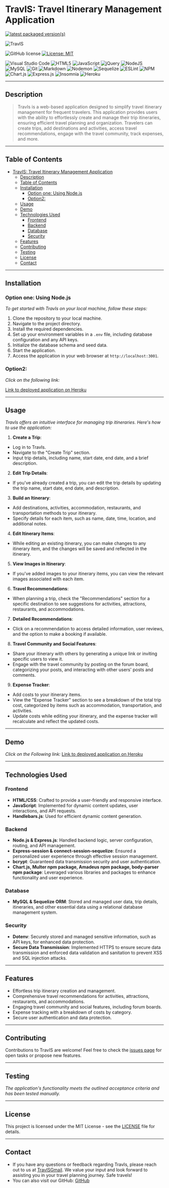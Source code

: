 # TravIS: Travel Itinerary Management Application
[![latest packaged version(s)](https://repology.org/badge/latest-versions/r:bcrypt.svg)](https://repology.org/project/r:bcrypt/versions)

![TravIS](./public/images/TravIs-Logos/android-chrome-192x192.png)

![GitHub license](https://img.shields.io/badge/license-MIT-blue.svg)
[![License: MIT](https://img.shields.io/badge/License-MIT-yellow.svg)](https://opensource.org/licenses/MIT)

![Visual Studio Code](https://img.shields.io/badge/Visual%20Studio%20Code-0078d7.svg?style=for-the-badge&logo=visual-studio-code&logoColor=white)
![HTML5](https://img.shields.io/badge/html5-%23E34F26.svg?style=for-the-badge&logo=html5&logoColor=white)
![JavaScript](https://img.shields.io/badge/javascript-%23323330.svg?style=for-the-badge&logo=javascript&logoColor=%23F7DF1E)
![jQuery](https://img.shields.io/badge/jquery-%230769AD.svg?style=for-the-badge&logo=jquery&logoColor=white)
![NodeJS](https://img.shields.io/badge/node.js-6DA55F?style=for-the-badge&logo=node.js&logoColor=white)
![MySQL](https://img.shields.io/badge/mysql-%2300f.svg?style=for-the-badge&logo=mysql&logoColor=white)
![Git](https://img.shields.io/badge/git-%23F05033.svg?style=for-the-badge&logo=git&logoColor=white)
![Markdown](https://img.shields.io/badge/markdown-%23000000.svg?style=for-the-badge&logo=markdown&logoColor=white)
![Nodemon](https://img.shields.io/badge/NODEMON-%23323330.svg?style=for-the-badge&logo=nodemon&logoColor=%BBDEAD)
![Sequelize](https://img.shields.io/badge/Sequelize-52B0E7?style=for-the-badge&logo=Sequelize&logoColor=white)
![ESLint](https://img.shields.io/badge/ESLint-4B3263?style=for-the-badge&logo=eslint&logoColor=white)
![NPM](https://img.shields.io/badge/NPM-%23CB3837.svg?style=for-the-badge&logo=npm&logoColor=white)
![Chart.js](https://img.shields.io/badge/chart.js-F5788D.svg?style=for-the-badge&logo=chart.js&logoColor=white)
![Express.js](https://img.shields.io/badge/express.js-%23404d59.svg?style=for-the-badge&logo=express&logoColor=%2361DAFB)
![Insomnia](https://img.shields.io/badge/Insomnia-black?style=for-the-badge&logo=insomnia&logoColor=5849BE)
![Heroku](https://img.shields.io/badge/heroku-%23430098.svg?style=for-the-badge&logo=heroku&logoColor=white)

---

## Description

>TravIs is a web-based application designed to simplify travel itinerary management for frequent travelers. This application provides users with the ability to effortlessly create and manage their trip itineraries, ensuring efficient travel planning and organization. Travelers can create trips, add destinations and activities, access travel recommendations, engage with the travel community, track expenses, and more.

---

## Table of Contents

- [TravIS: Travel Itinerary Management Application](#travis-travel-itinerary-management-application)
  - [Description](#description)
  - [Table of Contents](#table-of-contents)
  - [Installation](#installation)
    - [Option one: Using Node.js](#option-one-using-nodejs)
    - [Option2:](#option2)
  - [Usage](#usage)
  - [Demo](#demo)
  - [Technologies Used](#technologies-used)
    - [Frontend](#frontend)
    - [Backend](#backend)
    - [Database](#database)
    - [Security](#security)
  - [Features](#features)
  - [Contributing](#contributing)
  - [Testing](#testing)
  - [License](#license)
  - [Contact](#contact)

---

## Installation

### Option one: Using Node.js
_To get started with TravIs on your local machine, follow these steps:_

1. Clone the repository to your local machine.
2. Navigate to the project directory.
3. Install the required dependencies.
4. Set up your environment variables in a `.env` file, including database configuration and any API keys.
5. Initialize the database schema and seed data.
6. Start the application.
7. Access the application in your web browser at `http://localhost:3001`.

### Option2:
_Click on the following link:_

[Link to deployed application on Heroku](https://travis231017-9762a24c277b.herokuapp.com/)

---

## Usage

_TravIs offers an intuitive interface for managing trip itineraries. Here's how to use the application:_

1. **Create a Trip**:
- Log in to TravIs.
- Navigate to the "Create Trip" section.
- Input trip details, including name, start date, end date, and a brief description.

2. **Edit Trip Details**:
- If you've already created a trip, you can edit the trip details by updating the trip name, start date, end date, and description.

3. **Build an Itinerary**:
- Add destinations, activities, accommodation, restaurants, and transportation methods to your itinerary.
- Specify details for each item, such as name, date, time, location, and additional notes.

4. **Edit Itinerary Items**:
- While editing an existing itinerary, you can make changes to any itinerary item, and the changes will be saved and reflected in the itinerary.

5. **View Images in Itinerary**:
- If you've added images to your itinerary items, you can view the relevant images associated with each item.

6. **Travel Recommendations**:
- When planning a trip, check the "Recommendations" section for a specific destination to see suggestions for activities, attractions, restaurants, and accommodations.

7. **Detailed Recommendations**:
- Click on a recommendation to access detailed information, user reviews, and the option to make a booking if available.

8. **Travel Community and Social Features**:
- Share your itinerary with others by generating a unique link or inviting specific users to view it.
- Engage with the travel community by posting on the forum board, categorizing your posts, and interacting with other users' posts and comments.

9. **Expense Tracker**:
- Add costs to your itinerary items.
- View the "Expense Tracker" section to see a breakdown of the total trip cost, categorized by items such as accommodation, transportation, and activities.
- Update costs while editing your itinerary, and the expense tracker will recalculate and reflect the updated costs.

---

## Demo

_Click on the Following link:_
[Link to deployed application on Heroku](https://travis231017-9762a24c277b.herokuapp.com/)

---

## Technologies Used

### Frontend

- **HTML/CSS**: Crafted to provide a user-friendly and responsive interface.
- **JavaScript**: Implemented for dynamic content updates, user interactions, and API requests.
- **Handlebars.js**: Used for efficient dynamic content generation.

### Backend

- **Node.js & Express.js**: Handled backend logic, server configuration, routing, and API management.
- **Express-session & connect-session-sequelize**: Ensured a personalized user experience through effective session management.
- **bcrypt**: Guaranteed data transmission security and user authentication.
- **Chart.js, Multer npm package, Amadeus npm package, body-parser npm package**: Leveraged various libraries and packages to enhance functionality and user experience.

### Database

- **MySQL & Sequelize ORM**: Stored and managed user data, trip details, itineraries, and other essential data using a relational database management system.

### Security

- **Dotenv**: Securely stored and managed sensitive information, such as API keys, for enhanced data protection.
- **Secure Data Transmission**: Implemented HTTPS to ensure secure data transmission and enforced data validation and sanitation to prevent XSS and SQL injection attacks.

---

## Features

- Effortless trip itinerary creation and management.
- Comprehensive travel recommendations for activities, attractions, restaurants, and accommodations.
- Engaging travel community and social features, including forum boards.
- Expense tracking with a breakdown of costs by category.
- Secure user authentication and data protection.

---

## Contributing

Contributions to TravIS are welcome! Feel free to check the [issues page](https://github.com/UofTTeam2/TravIS/issues) for open tasks or propose new features.

---

## Testing

_The application's functionality meets the outlined acceptance criteria and has been tested manually._

---

## License

This project is licensed under the MIT License - see the [LICENSE](LICENSE) file for details.

---

## Contact

- If you have any questions or feedback regarding TravIs, please reach out to us at [TravISGmail](mailto:uoftp2.team2@gmail.com). We value your input and look forward to assisting you in your travel planning journey. Safe travels!
- You can also visit our GitHub: [GitHub](https://github.com/UofTTeam2/TravIS)